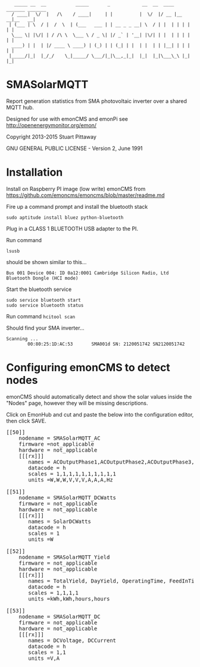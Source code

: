 ```
   _____ __  __           _____       _            __  __  ____ _______ _______ 
  / ____|  \/  |   /\    / ____|     | |          |  \/  |/ __ |__   __|__   __|
 | (___ | \  / |  /  \  | (___   ___ | | __ _ _ __| \  / | |  | | | |     | |   
  \___ \| |\/| | / /\ \  \___ \ / _ \| |/ _` | '__| |\/| | |  | | | |     | |   
  ____) | |  | |/ ____ \ ____) | (_) | | (_| | |  | |  | | |__| | | |     | |   
 |_____/|_|  |_/_/    \_|_____/ \___/|_|\__,_|_|  |_|  |_|\___\_\ |_|     |_|   
```
 

# SMASolarMQTT

Report generation statistics from SMA photovoltaic inverter over a shared MQTT hub.  

Designed for use with emonCMS and emonPi see http://openenergymonitor.org/emon/

Copyright 2013-2015 Stuart Pittaway

GNU GENERAL PUBLIC LICENSE -  Version 2, June 1991



# Installation

Install on Raspberry PI image (low write) emonCMS from https://github.com/emoncms/emoncms/blob/master/readme.md

Fire up a command prompt and install the bluetooth stack

`sudo aptitude install bluez python-bluetooth`

Plug in a CLASS 1 BLUETOOTH USB adapter to the PI.

Run command

`lsusb`

should be shown similar to this...

`Bus 001 Device 004: ID 0a12:0001 Cambridge Silicon Radio, Ltd Bluetooth Dongle (HCI mode)`

Start the bluetooth service
```
sudo service bluetooth start
sudo service bluetooth status
```

Run command `hcitool scan`

Should find your SMA inverter...
```
Scanning ...
        00:80:25:1D:AC:53       SMA001d SN: 2120051742 SN2120051742
```		
	
# Configuring emonCMS to detect nodes

emonCMS should automatically detect and show the solar values inside the "Nodes" page, however they will be missing descriptions.

Click on EmonHub and cut and paste the below into the configuration editor, then click SAVE.

<pre>
[[50]]
    nodename = SMASolarMQTT_AC
    firmware =not_applicable
    hardware = not_applicable
    [[[rx]]]
       names = ACOutputPhase1,ACOutputPhase2,ACOutputPhase3,ACLineVoltagePhase1,ACLineVoltagePhase2,ACLineVoltagePhase3,ACLineCurrentPhase1,ACLineCurrentPhase2,ACLineCurrentPhase3,ACGridFrequency
       datacode = h
       scales = 1,1,1,1,1,1,1,1,1,1
       units =W,W,W,V,V,V,A,A,A,Hz

[[51]]
    nodename = SMASolarMQTT_DCWatts
    firmware = not_applicable
    hardware = not_applicable
    [[[rx]]]
       names = SolarDCWatts
       datacode = h
       scales = 1
       units =W

[[52]]
    nodename = SMASolarMQTT_Yield
    firmware = not_applicable
    hardware = not_applicable
    [[[rx]]]
       names = TotalYield, DayYield, OperatingTime, FeedInTime
       datacode = h
       scales = 1,1,1,1
       units =kWh,kWh,hours,hours

[[53]]
    nodename = SMASolarMQTT_DC
    firmware = not_applicable
    hardware = not_applicable
    [[[rx]]]
       names = DCVoltage, DCCurrent
       datacode = h
       scales = 1,1
       units =V,A
</pre>
